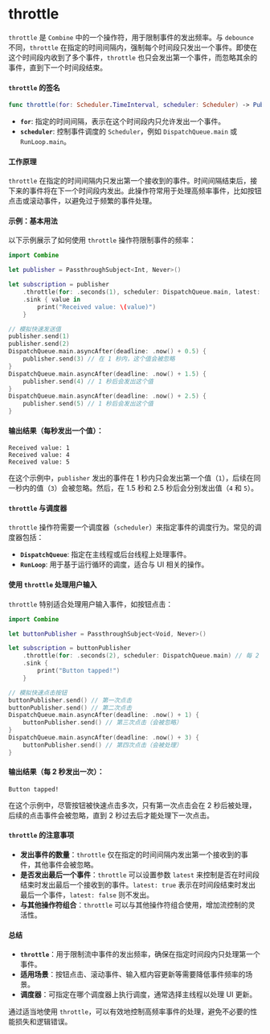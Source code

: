 # throttle

`throttle` 是 `Combine` 中的一个操作符，用于限制事件的发出频率。与 `debounce` 不同，`throttle` 在指定的时间间隔内，强制每个时间段只发出一个事件。即使在这个时间段内收到了多个事件，`throttle` 也只会发出第一个事件，而忽略其余的事件，直到下一个时间段结束。

#### `throttle` 的签名

```swift
func throttle(for: Scheduler.TimeInterval, scheduler: Scheduler) -> Publishers.Throttle<Self>
```

* **`for`**: 指定的时间间隔，表示在这个时间段内只允许发出一个事件。
* **`scheduler`**: 控制事件调度的 `Scheduler`，例如 `DispatchQueue.main` 或 `RunLoop.main`。

#### 工作原理

`throttle` 在指定的时间间隔内只发出第一个接收到的事件。时间间隔结束后，接下来的事件将在下一个时间段内发出。此操作符常用于处理高频率事件，比如按钮点击或滚动事件，以避免过于频繁的事件处理。

#### 示例：基本用法

以下示例展示了如何使用 `throttle` 操作符限制事件的频率：

```swift
import Combine

let publisher = PassthroughSubject<Int, Never>()

let subscription = publisher
    .throttle(for: .seconds(1), scheduler: DispatchQueue.main, latest: true) // 每秒发出一个事件
    .sink { value in
        print("Received value: \(value)")
    }

// 模拟快速发送值
publisher.send(1)
publisher.send(2)
DispatchQueue.main.asyncAfter(deadline: .now() + 0.5) {
    publisher.send(3) // 在 1 秒内，这个值会被忽略
}
DispatchQueue.main.asyncAfter(deadline: .now() + 1.5) {
    publisher.send(4) // 1 秒后会发出这个值
}
DispatchQueue.main.asyncAfter(deadline: .now() + 2.5) {
    publisher.send(5) // 1 秒后会发出这个值
}
```

#### 输出结果（每秒发出一个值）：

```
Received value: 1
Received value: 4
Received value: 5
```

在这个示例中，`publisher` 发出的事件在 1 秒内只会发出第一个值（`1`），后续在同一秒内的值（`3`）会被忽略。然后，在 1.5 秒和 2.5 秒后会分别发出值（`4` 和 `5`）。

#### `throttle` 与调度器

`throttle` 操作符需要一个调度器（`scheduler`）来指定事件的调度行为。常见的调度器包括：

* **`DispatchQueue`**: 指定在主线程或后台线程上处理事件。
* **`RunLoop`**: 用于基于运行循环的调度，适合与 UI 相关的操作。

#### 使用 `throttle` 处理用户输入

`throttle` 特别适合处理用户输入事件，如按钮点击：

```swift
import Combine

let buttonPublisher = PassthroughSubject<Void, Never>()

let subscription = buttonPublisher
    .throttle(for: .seconds(2), scheduler: DispatchQueue.main) // 每 2 秒触发一次
    .sink {
        print("Button tapped!")
    }

// 模拟快速点击按钮
buttonPublisher.send() // 第一次点击
buttonPublisher.send() // 第二次点击
DispatchQueue.main.asyncAfter(deadline: .now() + 1) {
    buttonPublisher.send() // 第三次点击（会被忽略）
}
DispatchQueue.main.asyncAfter(deadline: .now() + 3) {
    buttonPublisher.send() // 第四次点击（会被处理）
}
```

#### 输出结果（每 2 秒发出一次）：

```
Button tapped!
```

在这个示例中，尽管按钮被快速点击多次，只有第一次点击会在 2 秒后被处理，后续的点击事件会被忽略，直到 2 秒过去后才能处理下一次点击。

#### `throttle` 的注意事项

* **发出事件的数量**：`throttle` 仅在指定的时间间隔内发出第一个接收到的事件，其他事件会被忽略。
* **是否发出最后一个事件**：`throttle` 可以设置参数 `latest` 来控制是否在时间段结束时发出最后一个接收到的事件。`latest: true` 表示在时间段结束时发出最后一个事件，`latest: false` 则不发出。
* **与其他操作符组合**：`throttle` 可以与其他操作符组合使用，增加流控制的灵活性。

#### 总结

* **`throttle`**：用于限制流中事件的发出频率，确保在指定时间段内只处理第一个事件。
* **适用场景**：按钮点击、滚动事件、输入框内容更新等需要降低事件频率的场景。
* **调度器**：可指定在哪个调度器上执行调度，通常选择主线程以处理 UI 更新。

通过适当地使用 `throttle`，可以有效地控制高频率事件的处理，避免不必要的性能损失和逻辑错误。
